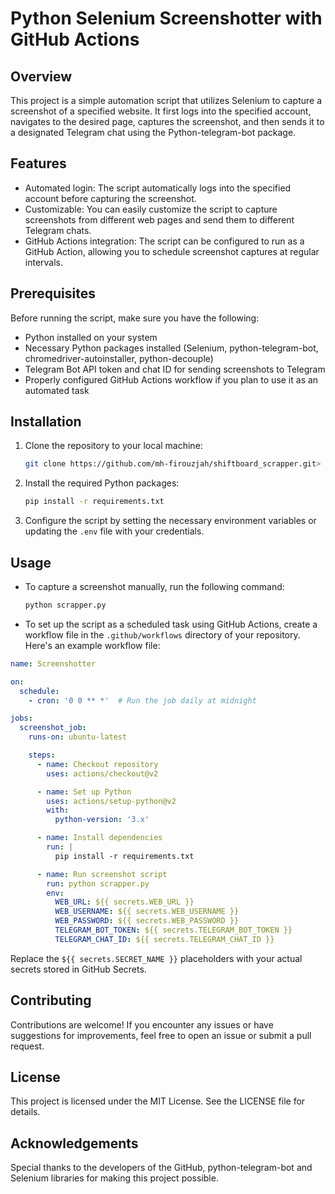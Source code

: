 # Python Selenium Screenshotter with GitHub Actions

## Overview

This project is a simple automation script that utilizes Selenium to capture a screenshot of a specified website. It first logs into the specified account, navigates to the desired page, captures the screenshot, and then sends it to a designated Telegram chat using the Python-telegram-bot package.

## Features

- Automated login: The script automatically logs into the specified account before capturing the screenshot.
- Customizable: You can easily customize the script to capture screenshots from different web pages and send them to different Telegram chats.
- GitHub Actions integration: The script can be configured to run as a GitHub Action, allowing you to schedule screenshot captures at regular intervals.

## Prerequisites

Before running the script, make sure you have the following:

- Python installed on your system
- Necessary Python packages installed (Selenium, python-telegram-bot, chromedriver-autoinstaller, python-decouple)
- Telegram Bot API token and chat ID for sending screenshots to Telegram
- Properly configured GitHub Actions workflow if you plan to use it as an automated task

## Installation

1. Clone the repository to your local machine:

    ```bash
    git clone https://github.com/mh-firouzjah/shiftboard_scrapper.git>
    ```

2. Install the required Python packages:

    ``` bash
    pip install -r requirements.txt
    ```

3. Configure the script by setting the necessary environment variables or updating the `.env` file with your credentials.

## Usage

- To capture a screenshot manually, run the following command:

    ```bash
    python scrapper.py
    ```

- To set up the script as a scheduled task using GitHub Actions, create a workflow file in the `.github/workflows` directory of your repository. Here's an example workflow file:

```yaml
name: Screenshotter

on:
  schedule:
    - cron: '0 0 ** *'  # Run the job daily at midnight

jobs:
  screenshot_job:
    runs-on: ubuntu-latest

    steps:
      - name: Checkout repository
        uses: actions/checkout@v2

      - name: Set up Python
        uses: actions/setup-python@v2
        with:
          python-version: '3.x'

      - name: Install dependencies
        run: |
          pip install -r requirements.txt

      - name: Run screenshot script
        run: python scrapper.py
        env:
          WEB_URL: ${{ secrets.WEB_URL }}
          WEB_USERNAME: ${{ secrets.WEB_USERNAME }}
          WEB_PASSWORD: ${{ secrets.WEB_PASSWORD }}
          TELEGRAM_BOT_TOKEN: ${{ secrets.TELEGRAM_BOT_TOKEN }}
          TELEGRAM_CHAT_ID: ${{ secrets.TELEGRAM_CHAT_ID }}
```

Replace the `${{ secrets.SECRET_NAME }}` placeholders with your actual secrets stored in GitHub Secrets.

## Contributing

Contributions are welcome! If you encounter any issues or have suggestions for improvements, feel free to open an issue or submit a pull request.

## License

This project is licensed under the MIT License. See the LICENSE file for details.

## Acknowledgements

Special thanks to the developers of the GitHub, python-telegram-bot and Selenium libraries for making this project possible.
